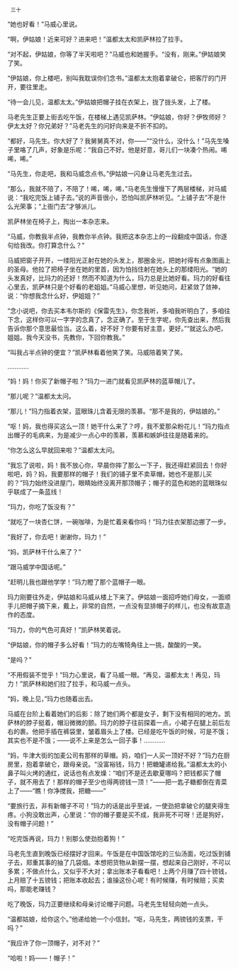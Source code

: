      三十 

   “她也好看！”马威心里说。 

   “啊，伊姑娘！近来可好？进来吧！”温都太太和凯萨林拉了拉手。 

   “对不起，伊姑娘，你等了半天啦吧？”马威也和她握手。“没有，刚来。”伊姑娘笑了笑。 

   “伊姑娘，你上楼吧，别叫我耽误你们念书。”温都太太抱着拿破仑，把客厅的门开开，要往里走。 

   “待一会儿见，温都太太。”伊姑娘把帽子挂在衣架上，拢了拢头发，上了楼。 

   马老先生正要上街去吃午饭，在楼梯上遇见凯萨林。“伊姑娘，你好？伊牧师好？伊太太好？你兄弟好？”马老先生的问好向来是不折不扣的。 

   “都好，马先生。你大好了？我舅舅真不对，你——”“没什么，没什么！”马先生嗓子里咯了几声，好象是乐呢：“我自己不好。他是好意，哥儿们一块凑个热闹。唏唏，唏。” 

   “马先生，你走吧，我和马威念点书。”伊姑娘一闪身让马老先生过去。 

   “那么，我就不陪了，不陪了！唏，唏，唏，”马老先生慢慢下了两层楼梯，对马威说：“我吃完饭上铺子去。”说的声音很小，恐怕叫凯萨林听见。“上铺子去”不是什么光荣事；“上衙门去”才够派儿。 

   凯萨林坐在椅子上，掏出一本杂志来。 

   “马威，你教我半点钟，我教你半点钟。我把这本杂志上的一段翻成中国话，你逐句给我改。你打算念什么？” 

   马威把窗子开开，一缕阳光正射在她的头发上，那圈金光，把她衬得有点象图画上的圣母。他拉了把椅子坐在她的里首，因为怕挡住射在她头上的那缕阳光。“她的头发真好，比玛力的还好！然而不知道为什么，玛力总是比她好看。玛力的好看往心里去，凯萨林只是个好看的老姐姐。”马威心里想，听见她问，赶紧敛了敛神，说：“你想我念什么好，伊姐姐？” 

   “念小说吧，你去买本韦尔斯的《保雷先生》，你念我听，多咱我听明白了，多咱往下念，这样你可以一字字的念真了，念正确了。至于生字呢，你先查出来，然后我告诉你那个意思最恰当。这么着，好不好？你要有好主意，更好。”“就这么办吧，姐姐。我今天没书，先教你，下回你教我。” 

   “叫我占半点钟的便宜？”凯萨林看着他笑了笑。马威陪着笑了笑。 

   ………… 

   “妈！妈！你买了新帽子啦？”玛力一进门就看见凯萨林的蓝草帽儿了。 

   “那儿呢？”温都太太问。 

   “那儿！”玛力指着衣架，蓝眼珠儿含着无限的羡慕。“那不是我的，伊姑娘的。” 

   “呕！妈，我也得买这么一顶！她干什么来了？哼，我不爱那朵粉花儿！”玛力指点出帽子的毛病来，为是减少一点心中的羡慕，羡慕和嫉妒往往是随着来的。 

   “你怎么这么早就回来啦？”温都太太问。 

   “我忘了说啦，妈！我不放心你，早晨你摔了那么一下子，我还得赶紧回去！你好啦吧，妈？妈，我要那样的帽子！我们的铺子里不卖草帽，她也不是那儿买的？”玛力始终没进屋门，眼睛始终没离开那顶帽子；帽子的蓝色和她的蓝眼珠似乎联成了一条蓝线！ 

   “玛力，你吃了饭没有？” 

   “就吃了一块杏仁饼，一碗咖啡，为是忙着来看你吗！”玛力往衣架那边挪了一步。 

   “我好了，你去吧！谢谢你，玛力！” 

   “妈，凯萨林干什么来了？” 

   “跟马威学中国话呢。” 

   “赶明儿我也跟他学学！”玛力瞪了那个蓝帽子一眼。 

   玛力刚要往外走，伊姑娘和马威从楼上下来了。伊姑娘一面招呼她们母女，一面顺手儿把帽子摘下来，戴上，非常的自然，一点没有显排帽子的样儿，也没有故意造作的态度。 

   “玛力，你的气色可真好！”凯萨林笑着说。 

   “伊姑娘，你的帽子多么好看！”玛力的左嘴犄角往上一挑，酸酸的一笑。 

   “是吗？” 

   “不用假装不觉乎！”玛力心里说，看了马威一眼。“再见，温都太太！再见，玛力！”凯萨林和她们拉了拉手，和马威一点头。 

   “妈，晚上见，”玛力也随着出去。 

   马威在台阶上看着她们的后影：除了她们两个都是女子，剩下没有相同的地方。凯萨林的脖子挺着，帽沿微微的颤。玛力的脖子往前探着一点，小裙子在腿上前后左右的裹。他把手插在裤袋里，皱着眉头上了楼。已经是吃午饭的时候，可是不饿；其实也不是不饿；——说不上来是怎么一回子事！………… 

   “妈，牛津大街的加麦公司有那样的草帽。妈，咱们一人买一顶好不好？”玛力在厨房里，抱着拿破仑，跟母亲说。“没富裕钱，玛力！把糖罐递给我。”温都太太的小鼻子叫火烤的通红，说话也有点发燥：“咱们不是还去歇夏哪吗？把钱都买了帽子，就不用去了！那样的帽子至少也得两镑钱一顶！”——把一匙子糖都倒在青菜上了——“瞧！你净搅我，把糖——” 

   “要旅行去，非有新帽子不可！”玛力的话是出乎至诚，一使劲把拿破仑的腿夹得生疼。小狗没敢出声，心里说：“你的帽子要是买不成，我非死不可呀！还是狗好，没有帽子问题！” 

   “吃完饭再说，玛力！别那么使劲抱着狗！” 

   马老先生直到晚饭已经摆好才回来。午饭是在中国饭馆吃的三仙汤面，吃过饭到铺子去，郑重其事的抽了几袋烟。本想把货物从新摆一摆，想起来自己刚好，不可以多累；不做点什么，又似乎不大对；拿出账本子看看吧！上两个月赚了四十镑钱，上月赔了十五镑钱；把账本收起去；谁操这份心呢！有时候赚，有时候赔；买卖吗，那能老赚钱？ 

   吃了晚饭，玛力正要继续和母亲讨论帽子问题。马老先生轻轻向她一点头。 

   “温都姑娘，给你这个。”他递给她一个小信封。“呕，马先生，两镑钱的支票，干吗？” 

   “我应许了你一顶帽子，对不对？” 

   “哈啦！妈——！帽子！” 

